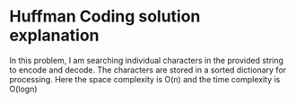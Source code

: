 # Huffman Coding solution explanation

In this problem, I am searching individual characters in the provided string to encode and decode. The characters are stored in a sorted dictionary for processing. 
Here the space complexity is O(n) and the time complexity is O(logn)